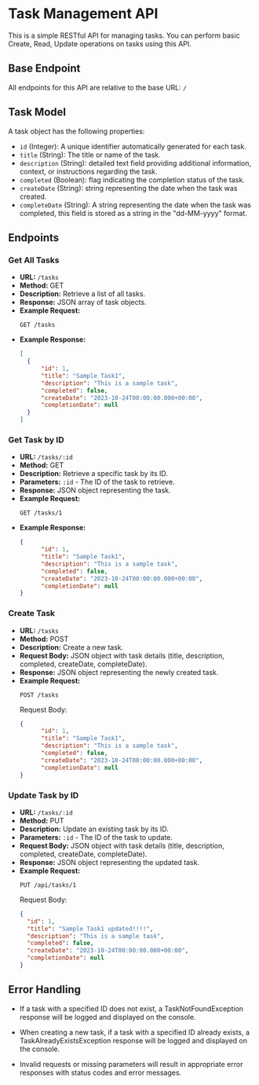 # Task Management API

This is a simple RESTful API for managing tasks. You can perform basic Create, Read, Update operations on tasks using this API.

## Base Endpoint

All endpoints for this API are relative to the base URL: `/`

## Task Model

A task object has the following properties:

- `id` (Integer): A unique identifier automatically generated for each task.
- `title` (String): The title or name of the task.
- `description` (String): detailed text field providing additional information, context, or instructions regarding the task.
- `completed` (Boolean): flag indicating the completion status of the task.
- `createDate` (String): string representing the date when the task was created.
- `completeDate` (String): A string representing the date when the task was completed, this field is stored as a string in the "dd-MM-yyyy" format.
## Endpoints

### Get All Tasks

- **URL:** `/tasks`
- **Method:** GET
- **Description:** Retrieve a list of all tasks.
- **Response:** JSON array of task objects.
- **Example Request:**
  ```http
  GET /tasks
  ```
- **Example Response:**
  ```json
  [
    {
        "id": 1,
        "title": "Sample Task1",
        "description": "This is a sample task",
        "completed": false,
        "createDate": "2023-10-24T00:00:00.000+00:00",
        "completionDate": null
    }
  ]
  ```

### Get Task by ID

- **URL:** `/tasks/:id`
- **Method:** GET
- **Description:** Retrieve a specific task by its ID.
- **Parameters:** `:id` - The ID of the task to retrieve.
- **Response:** JSON object representing the task.
- **Example Request:**
  ```http
  GET /tasks/1
  ```
- **Example Response:**
  ```json
  {
        "id": 1,
        "title": "Sample Task1",
        "description": "This is a sample task",
        "completed": false,
        "createDate": "2023-10-24T00:00:00.000+00:00",
        "completionDate": null
  }
  ```

### Create Task

- **URL:** `/tasks`
- **Method:** POST
- **Description:** Create a new task.
- **Request Body:** JSON object with task details (title, description, completed, createDate, completeDate).
- **Response:** JSON object representing the newly created task.
- **Example Request:**
  ```http
  POST /tasks
  ```
  Request Body:
  ```json
  {
        "id": 1,
        "title": "Sample Task1",
        "description": "This is a sample task",
        "completed": false,
        "createDate": "2023-10-24T00:00:00.000+00:00",
        "completionDate": null
  }
  ```


### Update Task by ID

- **URL:** `/tasks/:id`
- **Method:** PUT
- **Description:** Update an existing task by its ID.
- **Parameters:** `:id` - The ID of the task to update.
- **Request Body:** JSON object with task details (title, description, completed, createDate, completeDate).
- **Response:** JSON object representing the updated task.
- **Example Request:**
  ```http
  PUT /api/tasks/1
  ```
  Request Body:
  ```json
  {
    "id": 1,
    "title": "Sample Task1 updated!!!!",
    "description": "This is a sample task",
    "completed": false,
    "createDate": "2023-10-24T00:00:00.000+00:00",
    "completionDate": null
  }
  ```


## Error Handling

- If a task with a specified ID does not exist, a TaskNotFoundException response will be logged and displayed on the console.

- When creating a new task, if a task with a specified ID already exists, a TaskAlreadyExistsException response will be logged and displayed on the console.

- Invalid requests or missing parameters will result in appropriate error responses with status codes and error messages.
